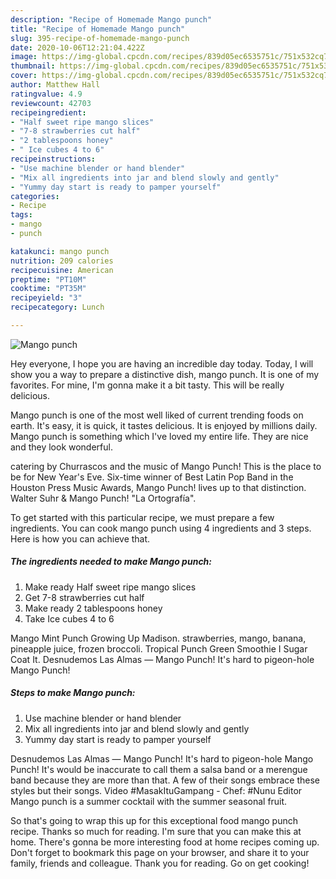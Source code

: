 ```yaml
---
description: "Recipe of Homemade Mango punch"
title: "Recipe of Homemade Mango punch"
slug: 395-recipe-of-homemade-mango-punch
date: 2020-10-06T12:21:04.422Z
image: https://img-global.cpcdn.com/recipes/839d05ec6535751c/751x532cq70/mango-punch-recipe-main-photo.jpg
thumbnail: https://img-global.cpcdn.com/recipes/839d05ec6535751c/751x532cq70/mango-punch-recipe-main-photo.jpg
cover: https://img-global.cpcdn.com/recipes/839d05ec6535751c/751x532cq70/mango-punch-recipe-main-photo.jpg
author: Matthew Hall
ratingvalue: 4.9
reviewcount: 42703
recipeingredient:
- "Half sweet ripe mango slices"
- "7-8 strawberries cut half"
- "2 tablespoons honey"
- " Ice cubes 4 to 6"
recipeinstructions:
- "Use machine blender or hand blender"
- "Mix all ingredients into jar and blend slowly and gently"
- "Yummy day start is ready to pamper yourself"
categories:
- Recipe
tags:
- mango
- punch

katakunci: mango punch 
nutrition: 209 calories
recipecuisine: American
preptime: "PT10M"
cooktime: "PT35M"
recipeyield: "3"
recipecategory: Lunch

---
```



![Mango punch](https://img-global.cpcdn.com/recipes/839d05ec6535751c/751x532cq70/mango-punch-recipe-main-photo.jpg)

Hey everyone, I hope you are having an incredible day today. Today, I will show you a way to prepare a distinctive dish, mango punch. It is one of my favorites. For mine, I'm gonna make it a bit tasty. This will be really delicious.

Mango punch is one of the most well liked of current trending foods on earth. It's easy, it is quick, it tastes delicious. It is enjoyed by millions daily. Mango punch is something which I've loved my entire life. They are nice and they look wonderful.

catering by Churrascos and the music of Mango Punch! This is the place to be for New Year&#39;s Eve. Six-time winner of Best Latin Pop Band in the Houston Press Music Awards, Mango Punch! lives up to that distinction. Walter Suhr &amp; Mango Punch! &#34;La Ortografía&#34;.


To get started with this particular recipe, we must prepare a few ingredients. You can cook mango punch using 4 ingredients and 3 steps. Here is how you can achieve that.

<!--inarticleads1-->

##### The ingredients needed to make Mango punch:

1. Make ready Half sweet ripe mango slices
1. Get 7-8 strawberries cut half
1. Make ready 2 tablespoons honey
1. Take  Ice cubes 4 to 6


Mango Mint Punch Growing Up Madison. strawberries, mango, banana, pineapple juice, frozen broccoli. Tropical Punch Green Smoothie I Sugar Coat It. Desnudemos Las Almas — Mango Punch! It&#39;s hard to pigeon-hole Mango Punch! 

<!--inarticleads2-->

##### Steps to make Mango punch:

1. Use machine blender or hand blender
1. Mix all ingredients into jar and blend slowly and gently
1. Yummy day start is ready to pamper yourself


Desnudemos Las Almas — Mango Punch! It&#39;s hard to pigeon-hole Mango Punch! It&#39;s would be inaccurate to call them a salsa band or a merengue band because they are more than that. A few of their songs embrace these styles but their songs. Video #MasakItuGampang - Chef: #Nunu Editor Mango punch is a summer cocktail with the summer seasonal fruit. 

So that's going to wrap this up for this exceptional food mango punch recipe. Thanks so much for reading. I'm sure that you can make this at home. There's gonna be more interesting food at home recipes coming up. Don't forget to bookmark this page on your browser, and share it to your family, friends and colleague. Thank you for reading. Go on get cooking!
